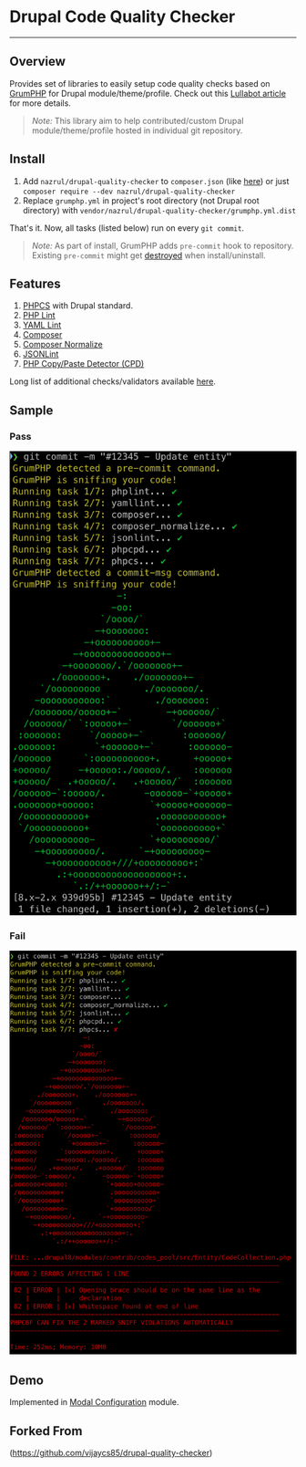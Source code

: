 # Drupal Code Quality Checker

---

## Overview

Provides set of libraries to easily setup code quality checks based on [GrumPHP](https://github.com/phpro/grumphp) for Drupal module/theme/profile. Check out this [Lullabot article](https://www.lullabot.com/articles/how-enforce-drupal-coding-standards-git) for more details.

> _Note:_ This library aim to help contributed/custom Drupal module/theme/profile hosted in individual git repository.

## Install

1. Add `nazrul/drupal-quality-checker` to `composer.json` (like [here](https://github.com/nazrulislambhatislambhat/modal_config/blob/8.x-1.x/composer.json#L21)) or just `composer require --dev nazrul/drupal-quality-checker`
2. Replace `grumphp.yml` in project's root directory (not Drupal root directory) with `vendor/nazrul/drupal-quality-checker/grumphp.yml.dist`

That's it. Now, all tasks (listed below) run on every `git commit`.

> _Note:_ As part of install, GrumPHP adds `pre-commit` hook to repository. Existing `pre-commit` might get [destroyed](https://github.com/phpro/grumphp/issues/416) when install/uninstall.

## Features

1. [PHPCS](https://github.com/squizlabs/PHP_CodeSniffer) with Drupal standard.
1. [PHP Lint](http://www.icosaedro.it/phplint/)
1. [YAML Lint](http://www.yamllint.com/)
1. [Composer](https://github.com/composer/composer)
1. [Composer Normalize](https://github.com/ergebnis/composer-normalize)
1. [JSONLint](https://jsonlint.com/)
1. [PHP Copy/Paste Detector (CPD)](https://github.com/sebastianbergmann/phpcpd)

Long list of additional checks/validators available [here](https://github.com/phpro/grumphp/blob/master/doc/tasks.md#tasks-1).

## Sample

### Pass

![drupal-code-checker-pass](./docs/images/drupal-code-checker-pass.png)

### Fail

![drupal-code-checker-fail](./docs/images/drupal-code-checker-fail.png)

## Demo

Implemented in [Modal Configuration](https://github.com/nazrulislambhatislambhat/modal_config) module.

## Forked From

(https://github.com/vijaycs85/drupal-quality-checker)